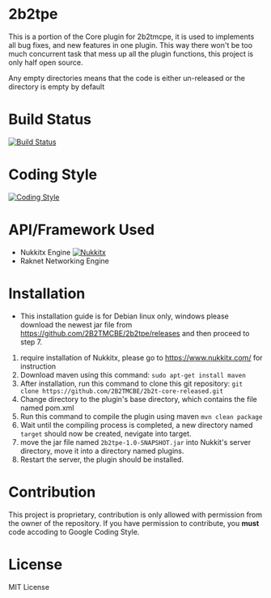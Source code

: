 # 2b2tpe
This is a portion of the Core plugin for 2b2tmcpe, it is used to implements all bug fixes, and new features in one plugin. This way there won't be too much concurrent task that mess up all the plugin functions, this project is only half open source.

Any empty directories means that the code is either un-released or the directory is empty by default
# Build Status
[![Build Status](https://travis-ci.com/2B2TMCBE/2b2tpe.svg?token=xvymS3hSvzb4cCSjsscb&branch=master)](https://travis-ci.com/2B2TMCBE/2b2tpe)
# Coding Style
[![Coding Style](https://img.shields.io/badge/Coding%20Style-Google%20Style-green.svg)](https://google.github.io/styleguide/javaguide.html)
# API/Framework Used
- Nukkitx Engine [![Nukkitx](https://img.shields.io/badge/Software-Nukkitx-brightgreen.svg)](https://github.com/Nukkitx/Nukkit)
- Raknet Networking Engine
# Installation
- This installation guide is for Debian linux only, windows please download the newest jar file from https://github.com/2B2TMCBE/2b2tpe/releases and then proceed to step 7.

1. require installation of Nukkitx, please go to https://www.nukkitx.com/ for instruction
2. Download maven using this command:
```sudo apt-get install maven```
3. After installation, run this command to clone this git repository:
```git clone https://github.com/2B2TMCBE/2b2t-core-released.git```
4. Change directory to the plugin's base directory, which contains the file named pom.xml
5. Run this command to compile the plugin using maven
```mvn clean package```
6. Wait until the compiling process is completed, a new directory named `target` should now be created, nevigate into target.
7. move the jar file named `2b2tpe-1.0-SNAPSHOT.jar` into Nukkit's server directory, move it into a directory named plugins.
8. Restart the server, the plugin should be installed.
# Contribution
This project is proprietary, contribution is only allowed with permission from the owner of the repository. If you have permission to contribute, you **must** code accoding to Google Coding Style.
# License
MIT License
